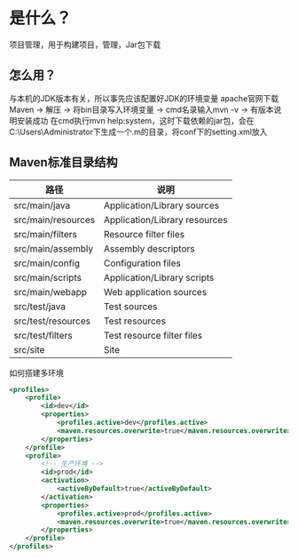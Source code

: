 # 是什么？

项目管理，用于构建项目，管理，Jar包下载

## 怎么用？

与本机的JDK版本有关，所以事先应该配置好JDK的环境变量
apache官网下载Maven -> 解压 -> 将bin目录写入环境变量 -> cmd名录输入mvn -v -> 有版本说明安装成功
在cmd执行mvn help:system，这时下载依赖的jar包，会在C:\Users\Administrator下生成一个.m的目录，将conf下的setting.xml放入

## Maven标准目录结构

| 路径 | 说明 |
|--|--|
| src/main/java | Application/Library sources|
| src/main/resources | Application/Library resources|
| src/main/filters | Resource filter files |
| src/main/assembly | Assembly descriptors |
| src/main/config | Configuration files |
| src/main/scripts | Application/Library scripts |
| src/main/webapp | Web application sources |
| src/test/java | Test sources |
| src/test/resources | Test resources |
| src/test/filters | Test resource filter files |
| src/site | Site |

如何搭建多环境

```xml
<profiles>
    <profile>
        <id>dev</id>
        <properties>
            <profiles.active>dev</profiles.active>
            <maven.resources.overwrite>true</maven.resources.overwrite>
        </properties>
    </profile>
    <profile>
        <!-- 生产环境 -->
        <id>prod</id>
        <activation>
            <activeByDefault>true</activeByDefault>
        </activation>
        <properties>
            <profiles.active>prod</profiles.active>
            <maven.resources.overwrite>true</maven.resources.overwrite>
        </properties>
    </profile>
</profiles>
```